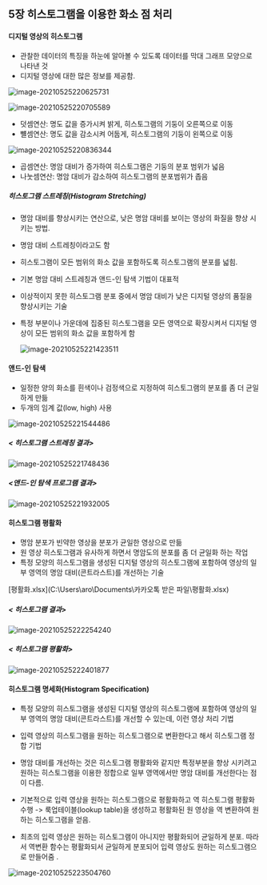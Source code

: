 ## 5장 히스토그램을 이용한 화소 점 처리

#### 디지털 영상의 히스토그램

* 관찰한 데이터의 특징을 하눈에 알아볼 수 있도록 데이터를 막대 그래프 모양으로 나타낸 것
* 디지털 영상에 대한 많은 정보를 제공함.

![image-20210525220625731](C:\Users\aro\AppData\Roaming\Typora\typora-user-images\image-20210525220625731.png)

![image-20210525220705589](C:\Users\aro\AppData\Roaming\Typora\typora-user-images\image-20210525220705589.png)

* 덧셈연산: 명도 값을 증가시켜 밝게, 히스토그램의 기둥이 오른쪽으로 이동
* 뺼셈연산: 명도 값을 감소시켜 어둡게, 히스토그램의 기둥이 왼쪽으로 이동 



![image-20210525220836344](C:\Users\aro\AppData\Roaming\Typora\typora-user-images\image-20210525220836344.png)

* 곱셈연산: 명암 대비가 증가하여 히스토그램은 기둥의 분포 범위가 넓음
* 나눗셈연산: 명암 대비가 감소하여 히스토그램의 분포범위가 좁음



##### 히스토그램 스트레칭(Histogram Stretching)

* 명암 대비를 향상시키는 연산으로, 낮은 명암 대비를 보이는 영상의 화질을 향상 시키는 방법.
* 명암 대비 스트레칭이라고도 함
* 히스토그램이 모든 범위의 화소 값을 포함하도록 히스토그램의 분포를 넓힘.
* 기본 명암 대비 스트레칭과 앤드-인 탐색 기법이 대표적

* 이상적이지 못한 히스토그램 분포 중에서 명암 대비가 낮은 디지털 영상의 품질을 향상시키는 기술

* 특정 부분이나 가운데에 집중된 히스토그램을 모든 영역으로 확장시켜서 디지털 영상이 모든 범위의 화소 값을 포함하게 함

  ![image-20210525221423511](C:\Users\aro\AppData\Roaming\Typora\typora-user-images\image-20210525221423511.png)



#### 앤드-인 탐색

* 일정한 양의 화소를 흰색이나 검정색으로 지정하여 히스토그램의 분포를 좀 더 균일하게 만듦
* 두개의 임계 값(low, high) 사용

![image-20210525221544486](C:\Users\aro\AppData\Roaming\Typora\typora-user-images\image-20210525221544486.png)

##### < 히스토그램 스트레칭 결과>

![image-20210525221748436](C:\Users\aro\AppData\Roaming\Typora\typora-user-images\image-20210525221748436.png)



#####  <앤드-인 탐색 프로그램 결과>

![image-20210525221932005](C:\Users\aro\AppData\Roaming\Typora\typora-user-images\image-20210525221932005.png)



#### 히스토그램 평활화 

* 명암 분포가 빈약한 영상을 분포가 균일한 영상으로 만듦
* 원 영상 히스토그램과 유사하게 하면서 명암도의 분포를 좀 더 균일화 하는 작업
* 특정 모양의 히스토그램을 생성된 디지털 영상의 히스토그램에 포함하여 영상의 일부 영역의 명암 대비(콘트라스트)를 개선하는 기술

 [평활화.xlsx](C:\Users\aro\Documents\카카오톡 받은 파일\평활화.xlsx) 



##### < 히스토그램 결과>

![image-20210525222254240](C:\Users\aro\AppData\Roaming\Typora\typora-user-images\image-20210525222254240.png)



##### < 히스토그램 평활화>

![image-20210525222401877](C:\Users\aro\AppData\Roaming\Typora\typora-user-images\image-20210525222401877.png)



#### 히스토그램 명세화(Histogram Specification)

* 특정 모양의 히스토그램을 생성된 디지털 영상의 히스토그램에 포함하여 영상의 일부 영역의 명암 대비(콘트라스트)를 개선할 수 있는데, 이런 영상 처리 기법
* 입력 영상의 히스토그램을 원하는 히스토그램으로 변환한다고 해서 히스토그램 정합 기법
* 명암 대비를 개선하는 것은 히스토그램 평활화와 같지만 특정부분을 향상 시키려고 원하는 히스토그램을 이용한 정합으로 일부 영역에서만 명암 대비를 개선한다는 점이 다름.
* 기본적으로 입력 영상을 원하는 히스토그램으로 평활화하고 역 히스토그램 평활화 수행 -> 룩업테이블(lookup table)을 생성하고 평활화된 원 영상을 역 변환하여 원하는 히스토그램을 얻음.

* 최초의 입력 영상은 원하는 히스토그램이 아니지만 평활화되어 균일하게 분포. 따라서 역변환 함수는 평활화되서 균일하게 분포되어 입력 영상도 원하는 히스토그램으로 만들어줌 .

![image-20210525223504760](C:\Users\aro\AppData\Roaming\Typora\typora-user-images\image-20210525223504760.png)

